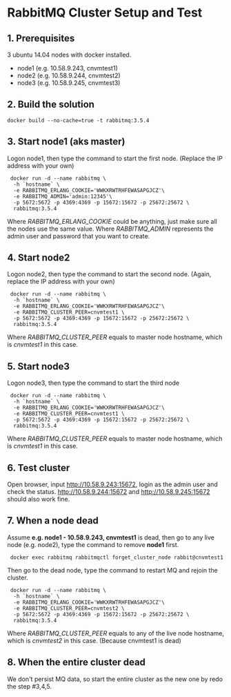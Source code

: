 # RabbitMQ Cluster Setup and Test #

## 1. Prerequisites ##
3 ubuntu 14.04 nodes with docker installed.

- node1 (e.g. 10.58.9.243, cnvmtest1)
- node2 (e.g. 10.58.9.244, cnvmtest2)
- node3 (e.g. 10.58.9.245, cnvmtest3) 

## 2. Build the solution ##
    docker build --no-cache=true -t rabbitmq:3.5.4

## 3. Start node1 (aks master) ##
Logon node1, then type the command to start the first node. (Replace the IP address with your own)

     docker run -d --name rabbitmq \
      -h `hostname` \
      -e RABBITMQ_ERLANG_COOKIE='WWKXRWTRHFEWASAPGJCZ'\
      -e RABBITMQ_ADMIN='admin:12345'\
      -p 5672:5672 -p 4369:4369 -p 15672:15672 -p 25672:25672 \
      rabbitmq:3.5.4
Where *RABBITMQ\_ERLANG\_COOKIE* could be anything, just make sure all the nodes use the same value.
Where *RABBITMQ\_ADMIN* represents the admin user and password that you want to create.

## 4. Start node2 ##
Logon node2, then type the command to start the second node. (Again, replace the IP address with your own)

     docker run -d --name rabbitmq \
      -h `hostname` \
      -e RABBITMQ_ERLANG_COOKIE='WWKXRWTRHFEWASAPGJCZ'\
      -e RABBITMQ_CLUSTER_PEER=cnvmtest1 \
      -p 5672:5672 -p 4369:4369 -p 15672:15672 -p 25672:25672 \
      rabbitmq:3.5.4
Where *RABBITMQ\_CLUSTER\_PEER* equals to master node hostname, which is *cnvmtest1* in this case.

## 5. Start node3 ##
Logon node3, then type the command to start the third node

     docker run -d --name rabbitmq \
      -h `hostname` \
      -e RABBITMQ_ERLANG_COOKIE='WWKXRWTRHFEWASAPGJCZ'\
      -e RABBITMQ_CLUSTER_PEER=cnvmtest1 \
      -p 5672:5672 -p 4369:4369 -p 15672:15672 -p 25672:25672 \
      rabbitmq:3.5.4
Where *RABBITMQ\_CLUSTER\_PEER* equals to master node hostname, which is *cnvmtest1* in this case.

## 6. Test cluster ##
Open browser, input http://10.58.9.243:15672, login as the admin user and check the status.
http://10.58.9.244:15672 and http://10.58.9.245:15672 should also work fine.

## 7. When a node dead ##
Assume **e.g. node1 - 10.58.9.243, cnvmtest1** is dead, then go to any live node (e.g. node2), type the command to remove **node1** first.

     docker exec rabbitmq rabbitmqctl forget_cluster_node rabbit@cnvmtest1

Then go to the dead node, type the command to restart MQ and rejoin the cluster.

     docker run -d --name rabbitmq \
      -h `hostname` \
      -e RABBITMQ_ERLANG_COOKIE='WWKXRWTRHFEWASAPGJCZ'\
      -e RABBITMQ_CLUSTER_PEER=cnvmtest2 \
      -p 5672:5672 -p 4369:4369 -p 15672:15672 -p 25672:25672 \
      rabbitmq:3.5.4
Where *RABBITMQ\_CLUSTER\_PEER* equals to any of the live node hostname, which is *cnvmtest2* in this case. (Because cnvmtest1 is dead)

## 8. When the entire cluster dead ##
We don't persist MQ data, so start the entire cluster as the new one by redo the step #3,4,5.